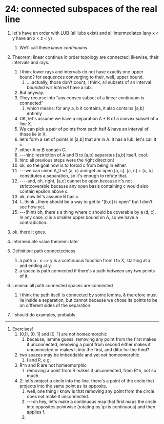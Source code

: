 # 24: connected subspaces of the real line

1. let's have an order with LUB (all lubs exist) and all intermediates (any x < y have an x < z < y)
    1. We'll call these *linear continuums*

1. Theorem: linear continua in order topology are connected; likewise, their intervals and rays.
    1. I think lower rays and intervals do not have exactly one upper bound? for sequences converging to their, well, upper bound.
        1. ....actually, those don't count, I think; all subsets of an interval _bounded wrt interval_ have a lub.
    1. But anyway.
    1. They recurse into "any convex subset of a linear continuum is connected"
        1. which means: for any a, b it contains, it also contains [a,b] entirely
    1. OK, let's assume we have a separation A + B of a convex subset of a line X.
    1. We can pick a pair of points from each half & have an interval of those lie in X.
    1. let's form a set of points in [a,b] that are in A. it has a lub, let's call it c.
    1. either A or B contain C. 
    1. ---hint: restriction of A and B to [a,b] separates [a,b] itself. cool.
    1. hint: all previous steps were the right direction!
    1. ok, so the goal now is to forbid c from being in either.
    1. ---we can union A_0 w/ (a, c) and get an open [a, c]. [a, c] + (c, b] constitutes a separation, so it's enough to refute that.
    1. ----and, oh, right, [a,c] cannot be open because it's not strictcoverable because any open basis containing c would also contain epsilon above c.
    1. ok, now let's assume B has c.
    1. I...think...there should be a way to get to "[b,c] is open" but I don't see how yet.
    1. ---(hint) oh, there's a thing where c should be coverable by a (d, c]. In any case, d is a smaller upper bound on A, so we have a contradiction.
1. ok, there it goes.
1. Intermediate value theorem: later

1. Definition: path connectedness
    1. a path p : x ~> y is a continuous function from I to X, starting at x and ending at y.
    1. a space is path connected if there's a path between any two points of it.
1. Lemma: all path connected spaces are connected
    1. I think the path itself is connected by some lemma, & therefore must lie inside a separation, but cannot because we chose its points to be on different sides of the separation

1. I should do examples, probably

---

1. Exercises!
    1. (0,1), (0, 1] and [0, 1] are not homeomorphic
        1. because, lemme guess, removing any point from the first makes it unconnected, removing a point from second either makes it unconnected or makes it into the first, and ditto for the third?
    1. two spaces may be imbeddable and yet not homeomorphic
        1. I and R, e.g.
    1. R^n and R are not homeomorphic
        1. removing a point from R makes it unconnected, from R^n, not so much.
    1. 2: let's project a circle into the line. there's a point of the circle that projects into the same point as its opposite.
        1. well, one thing I know is that removing any point from the circle does not make it unconnected.
        1. ---oh hey, let's make a continuous map that first maps the circle into opposites pointwise (rotating by \pi is continuous) and then applies f.
        1. 